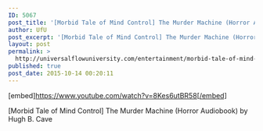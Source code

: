 ```yaml
---
ID: 5067
post_title: '[Morbid Tale of Mind Control] The Murder Machine (Horror Audiobook) by Hugh B. Cave'
author: UfU
post_excerpt: '[Morbid Tale of Mind Control] The Murder Machine (Horror Audiobook) by Hugh B. Cave'
layout: post
permalink: >
  http://universalflowuniversity.com/entertainment/morbid-tale-of-mind-control-the-murder-machine-horror-audiobook-by-hugh-b-cave/
published: true
post_date: 2015-10-14 00:20:11
---
```

[embed]https://www.youtube.com/watch?v=8Kes6utBR58[/embed]<br>
<p>[Morbid Tale of Mind Control] The Murder Machine (Horror Audiobook) by Hugh B. Cave</p>